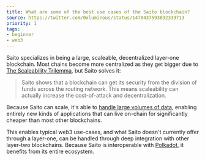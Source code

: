 ```yaml
---
title: What are some of the best use cases of the Saito blockchain?
source: https://twitter.com/0xluminous/status/1470437593892339713
priority: 1
tags:
- beginner
- web3
---
```


Saito specializes in being a large, scaleable, decentralized layer-one blockchain. Most chains become more centralized as they get bigger due to [The Scaleability Trilemma](/faq/how-does-saito-solve-the-scaleability-trilemma), but Saito solves it:

> Saito shows that a blockchain can get its security from the division of funds across the routing network. This means scaleability can actually increase the cost-of-attack and decentralization.

Because Saito can scale, it's able to [handle large volumes of data](/faq/how-does-saito-handle-terabytes-of-data-on-its-blockchain), enabling entirely new kinds of applications that can live on-chain for significantly cheaper than most other blockchains.

This enables typical web3 use-cases, and what Saito doesn't currently offer through a layer-one, can be handled through deep integration with other layer-two blockchains. Because Saito is interoperable with [Polkadot](https://polkadot.network/), it benefits from its entire ecosystem.
